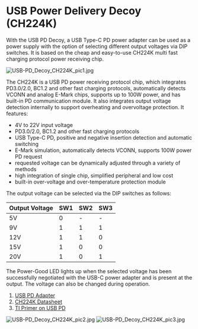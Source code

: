 # USB Power Delivery Decoy (CH224K)
With the USB PD Decoy, a USB Type-C PD power adapter can be used as a power supply with the option of selecting different output voltages via DIP switches. It is based on the cheap and easy-to-use CH224K multi fast charging protocol power receiving chip.

![USB-PD_Decoy_CH224K_pic1.jpg](https://raw.githubusercontent.com/wagiminator/Power-Boards/master/USB-PD_Decoy_CH224K/USB-PD_Decoy_CH224K_pic1.jpg)

The CH224K is a USB PD power receiving protocol chip, which integrates PD3.0/2.0, BC1.2 and other fast charging protocols, automatically detects VCONN and analog E-Mark chips, supports up to 100W power, and has built-in PD communication module. It also integrates output voltage detection internally to support overheating and overvoltage protection. It features:

- 4V to 22V input voltage
- PD3.0/2.0, BC1.2 and other fast charging protocols
- USB Type-C PD, positive and negative insertion detection and automatic switching
- E-Mark simulation, automatically detects VCONN, supports 100W power PD request
- requested voltage can be dynamically adjusted through a variety of methods
- high integration of single chip, simplified peripheral and low cost
- built-in over-voltage and over-temperature protection module

The output voltage can be selected via the DIP switches as follows:

|Output Voltage|SW1|SW2|SW3|
|-|-|-|-|
|5V|0|-|-|
|9V|1|1|1|
|12V|1|1|0|
|15V|1|0|0|
|20V|1|0|1|

The Power-Good LED lights up when the selected voltage has been successfully negotiated with the USB-C power adapter and is present at the output. The voltage can also be changed during operation.

1. [USB PD Adapter](https://github.com/wagiminator/ATtiny814-USB-PD-Adapter)
2. [CH224K Datasheet](https://datasheet.lcsc.com/lcsc/2204251615_WCH-Jiangsu-Qin-Heng-CH224K_C970725.pdf)
3. [TI Primer on USB PD](https://www.ti.com/lit/wp/slyy109b/slyy109b.pdf)

![USB-PD_Decoy_CH224K_pic2.jpg](https://raw.githubusercontent.com/wagiminator/Power-Boards/master/USB-PD_Decoy_CH224K/USB-PD_Decoy_CH224K_pic2.jpg)
![USB-PD_Decoy_CH224K_pic3.jpg](https://raw.githubusercontent.com/wagiminator/Power-Boards/master/USB-PD_Decoy_CH224K/USB-PD_Decoy_CH224K_pic3.jpg)
